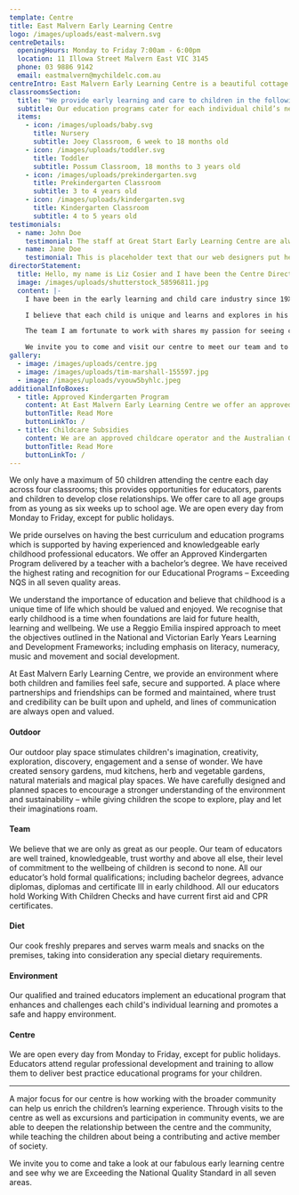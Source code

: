 ```yaml
---
template: Centre
title: East Malvern Early Learning Centre
logo: /images/uploads/east-malvern.svg
centreDetails:
  openingHours: Monday to Friday 7:00am - 6:00pm
  location: 11 Illowa Street Malvern East VIC 3145
  phone: 03 9886 9142 
  email: eastmalvern@mychildelc.com.au
centreIntro: East Malvern Early Learning Centre is a beautiful cottage with lots of charm and character. We are in the Malvern East community, close to buses and Darlington Train Station
classroomsSection:
  title: "We provide early learning and care to children in the following classrooms:"
  subtitle: Our education programs cater for each individual child’s needs.
  items:
    - icon: /images/uploads/baby.svg
      title: Nursery
      subtitle: Joey Classroom, 6 week to 18 months old
    - icon: /images/uploads/toddler.svg
      title: Toddler
      subtitle: Possum Classroom, 18 months to 3 years old
    - icon: /images/uploads/prekindergarten.svg
      title: Prekindergarten Classroom
      subtitle: 3 to 4 years old
    - icon: /images/uploads/kindergarten.svg
      title: Kindergarten Classroom
      subtitle: 4 to 5 years old
testimonials:
  - name: John Doe
    testimonial: The staff at Great Start Early Learning Centre are always amazing and very welcoming. They try and make you feel as comfortable as possible when you are dropping your child off for the first time. Noah loves having kids his own age to play with and all the activities he can do outside.
  - name: Jane Doe
    testimonial: This is placeholder text that our web designers put here to make sure words appear properly on your website. This text is going to be replaced once the website is completed. You are currently reading text that is written in English, not any other language. Be careful not to waste too much time reading placeholder text! This text isn’t going to remain here because it doesn't pertain to the website.
directorStatement:
  title: Hello, my name is Liz Cosier and I have been the Centre Director and Nominated Supervisor at East Malvern Early Learning Centre since XXXX (Year).
  image: /images/uploads/shutterstock_58596811.jpg
  content: |-
    I have been in the early learning and child care industry since 19XX and I have an Advanced Diploma in Early Childhood Education. I am very passionate about the Reggio Emilia Approach. We tailor our curriculum to encourage learning and lay down strong foundations which are so vital in the early years. Our curriculum is designed to address the children’s interests and to develop their skills. Our programming format is unique and is designed to address key learning areas including social skills, language, maths, investigation, creative pursuits, fine and gross motor skills, sensory experiences, cultural experiences and environmental understanding. In addition to this it addresses the Outcomes as outlined in the Early Years Learning Frameworks.

    I believe that each child is unique and learns and explores in his or her own way. Therefore, we encourage building on their own interests and strengths through scaffolding, mentoring and facilitating their learning and development. I believe that our centre truly captivates this and we ignite the endless possibilities of  learning by embracing challenges and rejoicing in accomplishments through our various spaces, open-ended resources and our vibrant atmosphere.

    The team I am fortunate to work with shares my passion for seeing children meet their potential. They are dedicated, professional, experienced and highly qualified.

    We invite you to come and visit our centre to meet our team and to see for yourself our commitment to your child’s early learning journey.
gallery:
  - image: /images/uploads/centre.jpg
  - image: /images/uploads/tim-marshall-155597.jpg
  - image: /images/uploads/vyouw5byhlc.jpeg
additionalInfoBoxes:
  - title: Approved Kindergarten Program
    content: At East Malvern Early Learning Centre we offer an approved kindergarten program within our long day care program. Our kindergarten teachers are university qualified and provided a play-based emergent curriculum that supports your child in learning school readiness skills.
    buttonTitle: Read More
    buttonLinkTo: /
  - title: Childcare Subsidies
    content: We are an approved childcare operator and the Australian Government provides financial assistance to eligible families to help cover the cost of childcare. The childcare subsidies help eligible families reduce their weekly payments and make childcare more affordable. To find out more information about childcare subsidies, please contact the Family Assistant Office on 13 61 50 or see their website.
    buttonTitle: Read More
    buttonLinkTo: /
---
```


We only have a maximum of 50 children attending the centre each day across four classrooms; this provides opportunities for educators, parents and children to develop close relationships. We offer care to all age groups from as young as six weeks up to school age. We are open every day from Monday to Friday, except for public holidays.

We pride ourselves on having the best curriculum and education programs which is supported by having experienced and knowledgeable early childhood professional educators. We offer an Approved Kindergarten Program delivered by a teacher with a bachelor’s degree. We have received the highest rating and recognition for our Educational Programs – Exceeding NQS in all seven quality areas.

We understand the importance of education and believe that childhood is a unique time of life which should be valued and enjoyed. We recognise that early childhood is a time when foundations are laid for future health, learning and wellbeing. We use a Reggio Emilia inspired approach to meet the objectives outlined in the National and Victorian Early Years Learning and Development Frameworks; including emphasis on literacy, numeracy, music and movement and social development.

At East Malvern Early Learning Centre, we provide an environment where both children and families feel safe, secure and supported. A place where partnerships and friendships can be formed and maintained, where trust and credibility can be built upon and upheld, and lines of communication are always open and valued.

#### Outdoor

Our outdoor play space stimulates children's imagination, creativity, exploration, discovery, engagement and a sense of wonder. We have created sensory gardens, mud kitchens, herb and vegetable gardens, natural materials and magical play spaces. We have carefully designed and planned spaces to encourage a stronger understanding of the environment and sustainability – while giving children the scope to explore, play and let their imaginations roam.

#### Team

We believe that we are only as great as our people. Our team of educators are well trained, knowledgeable, trust worthy and above all else, their level of commitment to the wellbeing of children is second to none. All our educator’s hold formal qualifications; including bachelor degrees, advance diplomas, diplomas and certificate III in early childhood. All our educators hold Working With Children Checks and have current first aid and CPR certificates.

#### Diet

Our cook freshly prepares and serves warm meals and snacks on the premises, taking into consideration any special dietary requirements.

#### Environment

Our qualified and trained educators implement an educational program that enhances and challenges each child's individual learning and promotes a safe and happy environment.

#### Centre

We are open every day from Monday to Friday, except for public holidays. Educators attend regular professional development and training to allow them to deliver best practice educational programs for your children.

---

A major focus for our centre is how working with the broader community can help us enrich the children’s learning experience. Through visits to the centre as well as excursions and participation in community events, we are able to deepen the relationship between the centre and the community, while teaching the children about being a contributing and active member of society.

We invite you to come and take a look at our fabulous early learning centre and see why we are Exceeding the National Quality Standard in all seven areas.
